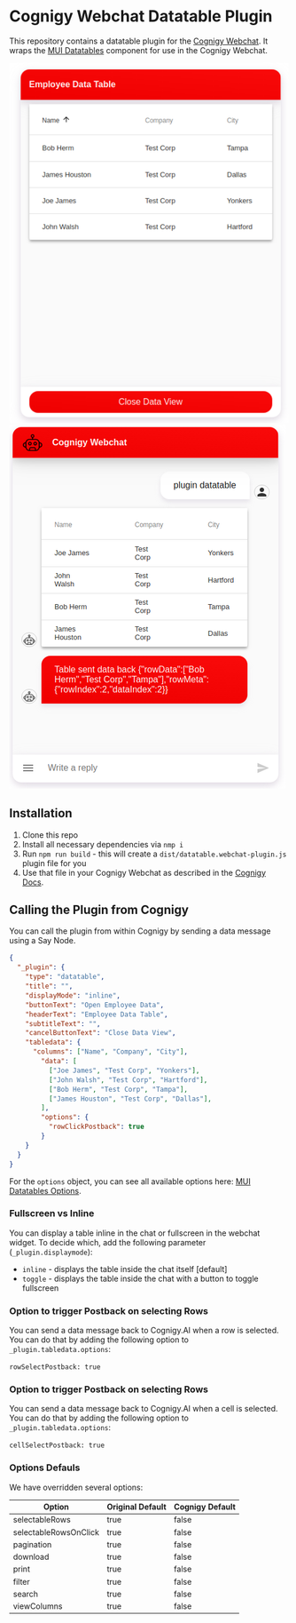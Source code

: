 # Cognigy Webchat Datatable Plugin
This repository contains a datatable plugin for the [Cognigy Webchat](https://github.com/Cognigy/WebchatWidget).
It wraps the [MUI Datatables](https://github.com/gregnb/mui-datatables) component for use in the Cognigy Webchat.

![Webchat Datatable Fullscreen](./assets/datatable_fullscreen.png)
![Webchat Datatable Inline](./assets/datatable_inline.png)

## Installation

1. Clone this repo
2. Install all necessary dependencies via `nmp i`
3. Run `npm run build` - this will create a `dist/datatable.webchat-plugin.js` plugin file for you
4. Use that file in your Cognigy Webchat as described in the [Cognigy Docs](https://docs.cognigy.com/docs/using-additional-webchat-plugins).

## Calling the Plugin from Cognigy
You can call the plugin from within Cognigy by sending a data message using a Say Node.

```JSON
{
  "_plugin": {
    "type": "datatable",
    "title": "",
    "displayMode": "inline", 
    "buttonText": "Open Employee Data",
    "headerText": "Employee Data Table",
    "subtitleText": "",
    "cancelButtonText": "Close Data View",
    "tabledata": {
      "columns": ["Name", "Company", "City"],
        "data": [
          ["Joe James", "Test Corp", "Yonkers"],
          ["John Walsh", "Test Corp", "Hartford"],
          ["Bob Herm", "Test Corp", "Tampa"],
          ["James Houston", "Test Corp", "Dallas"],
        ],
        "options": {
          "rowClickPostback": true
        }
    }
  }
}
```

For the `options` object, you can see all available options here: [MUI Datatables Options](https://github.com/gregnb/mui-datatables#options). 

### Fullscreen vs Inline

You can display a table inline in the chat or fullscreen in the webchat widget. To decide which, add the following parameter (`_plugin.displaymode`):

- `inline` - displays the table inside the chat itself [default]
- `toggle` - displays the table inside the chat with a button to toggle fullscreen

### Option to trigger Postback on selecting Rows

You can send a data message back to Cognigy.AI when a row is selected. You can do that by adding the following option to `_plugin.tabledata.options`:

`rowSelectPostback: true`

### Option to trigger Postback on selecting Rows

You can send a data message back to Cognigy.AI when a cell is selected. You can do that by adding the following option to `_plugin.tabledata.options`:

`cellSelectPostback: true`


### Options Defauls

We have overridden several options:

| Option | Original Default | Cognigy Default |
| ------ | ---------------- | --------------- |
| selectableRows | true | false |
| selectableRowsOnClick | true | false |
| pagination | true | false |
| download | true | false |
| print | true | false |
| filter | true | false |
| search | true | false |
| viewColumns | true | false |


